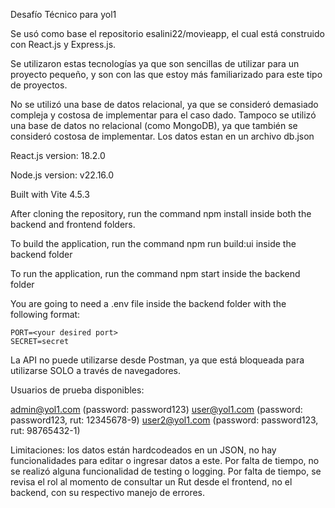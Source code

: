 Desafío Técnico para yol1

Se usó como base el repositorio esalini22/movieapp, el cual está construido con React.js y Express.js.

Se utilizaron estas tecnologías ya que son sencillas de utilizar para un proyecto pequeño, y son con las que estoy más familiarizado para este tipo de proyectos.

No se utilizó una base de datos relacional, ya que se consideró demasiado compleja y costosa de implementar para el caso dado. Tampoco se utilizó una base de datos no relacional (como MongoDB), ya que también se consideró costosa de implementar. Los datos estan en un archivo db.json

React.js version: 18.2.0

Node.js version: v22.16.0

Built with Vite 4.5.3

After cloning the repository, run the command npm install inside both the backend and frontend folders.

To build the application, run the command npm run build:ui inside the backend folder

To run the application, run the command npm start inside the backend folder

You are going to need a .env file inside the backend folder with the following format:

```
PORT=<your desired port>
SECRET=secret
```

La API no puede utilizarse desde Postman, ya que está bloqueada para utilizarse SOLO a través de navegadores.

Usuarios de prueba disponibles:

admin@yol1.com (password: password123)
user@yol1.com (password: password123, rut: 12345678-9)
user2@yol1.com (password: password123, rut: 98765432-1)

Limitaciones: los datos están hardcodeados en un JSON, no hay funcionalidades para editar o ingresar datos a este. 
Por falta de tiempo, no se realizó alguna funcionalidad de testing o logging.
Por falta de tiempo, se revisa el rol al momento de consultar un Rut desde el frontend, no el backend, con su respectivo manejo de errores.